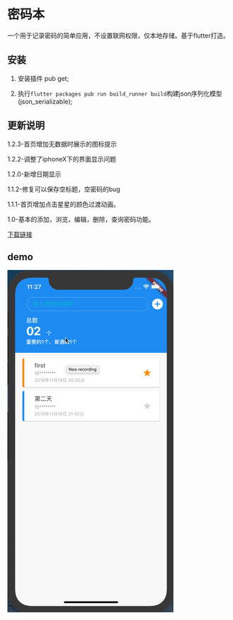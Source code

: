 # 密码本

一个用于记录密码的简单应用，不设置联网权限，仅本地存储。基于flutter打造。

## 安装

1. 安装插件 pub get;

2. 执行`flutter packages pub run build_runner build`构建json序列化模型(json_serializable);

## 更新说明
1.2.3-首页增加无数据时展示的图标提示

1.2.2-调整了iphoneX下的界面显示问题

1.2.0-新增日期显示

1.1.2-修复可以保存空标题，空密码的bug

1.1.1-首页增加点击星星的颜色过渡动画。

1.0-基本的添加，浏览，编辑，删除，查询密码功能。

[下载链接](https://github.com/Hades-li/flutter_password/releases/download/1.2.3/app-release.apk)


## demo

![image](https://github.com/Hades-li/flutter_password/blob/master/demo.gif)
